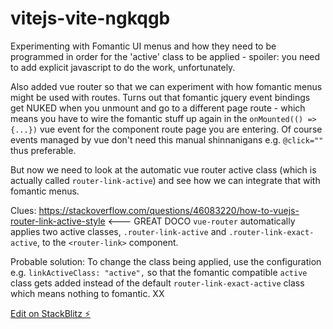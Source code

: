 # vitejs-vite-ngkqgb

Experimenting with Fomantic UI menus and how they need to be programmed in order for the 'active' class to be applied - spoiler: you need to add explicit javascript to do the work, unfortunately.

Also added vue router so that we can experiment with how fomantic menus might be used with routes.  Turns out that fomantic jquery event bindings get NUKED when you unmount and go to a different page route - which means you have to wire the fomantic stuff up again in the `onMounted(() => {...})` vue event for the component route page you are entering.  Of course events managed by vue don't need this manual shinnanigans e.g. `@click=""` thus  preferable.

But now we need to look at the automatic vue router active class (which is actually called `router-link-active`) and see how we can integrate that with fomantic menus.

Clues: https://stackoverflow.com/questions/46083220/how-to-vuejs-router-link-active-style <--- GREAT DOCO
`vue-router` automatically applies two active classes, `.router-link-active` and `.router-link-exact-active`, to the `<router-link>` component.

Probable solution: To change the class being applied, use the configuration e.g. `linkActiveClass: "active",` so that the fomantic compatible `active` class gets added instead of the default `router-link-exact-active` class which means nothing to fomantic. XX

[Edit on StackBlitz ⚡️](https://stackblitz.com/edit/vitejs-vite-ngkqgb)
